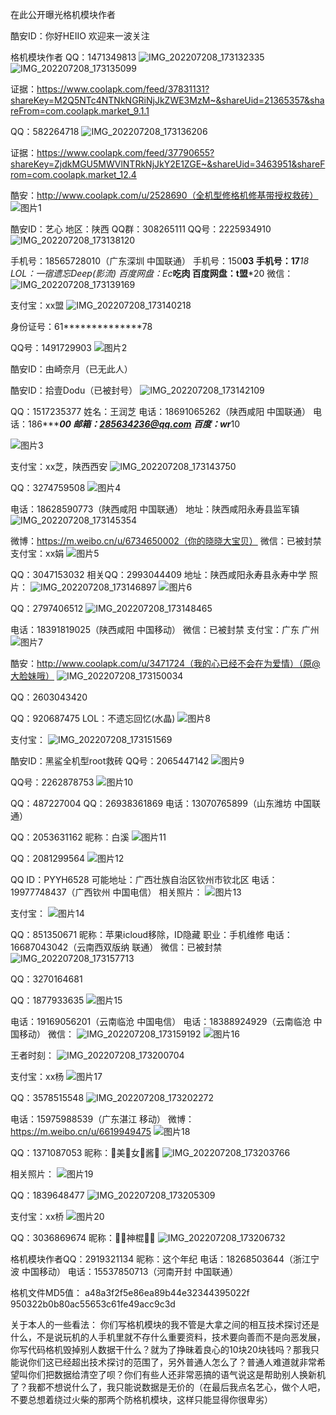 
在此公开曝光格机模块作者

酷安ID：你好HEIIO 欢迎来一波关注

格机模块作者
QQ：1471349813
![IMG_202207208_173132335](https://user-images.githubusercontent.com/110004413/181251331-d6b12393-8f16-4ef9-b571-df15ace586c7.jpeg)
![IMG_202207208_173135099](https://user-images.githubusercontent.com/110004413/181251541-bf13da39-542f-4ba6-beff-0fc7e9ebee08.jpeg)

证据：https://www.coolapk.com/feed/37831131?shareKey=M2Q5NTc4NTNkNGRiNjJkZWE3MzM~&shareUid=21365357&shareFrom=com.coolapk.market_9.1.1

QQ：582264718
![IMG_202207208_173136206](https://user-images.githubusercontent.com/110004413/181251720-938d9eb7-942a-4ad2-b775-c154e7ca172b.jpeg)

证据：https://www.coolapk.com/feed/37790655?shareKey=ZjdkMGU5MWVlNTRkNjJkY2E1ZGE~&shareUid=3463951&shareFrom=com.coolapk.market_12.4

酷安：http://www.coolapk.com/u/2528690（全机型修格机修基带授权救砖）
![图片1](https://user-images.githubusercontent.com/110004413/181252051-3e3bf85e-b4dc-48eb-93b8-2e51ff3a86f2.jpg)


酷安ID：艺心
地区：陕西
QQ群：308265111
QQ号：2225934910
![IMG_202207208_173138120](https://user-images.githubusercontent.com/110004413/181252270-3ba26e15-c9f9-452d-8dc6-07626cfa9b0e.jpeg)

手机号：18565728010（广东深圳 中国联通）
手机号：150******03
手机号：17*******18
LOL：一宿遗忘Deep(影流)
百度网盘：Ec***吃肉
百度网盘：t盟***20
微信：
![IMG_202207208_173139169](https://user-images.githubusercontent.com/110004413/181252371-bbb12c4c-3b3d-4ff5-aa82-87f0ebc12f70.jpeg)

支付宝：xx盟
![IMG_202207208_173140218](https://user-images.githubusercontent.com/110004413/181252411-f262a87b-b363-4b8f-9db0-d01e7bbd26a3.jpeg)

身份证号：61**************78

QQ号：1491729903
![图片2](https://user-images.githubusercontent.com/110004413/181252678-98780182-ff00-4724-92ef-5dfda6b218f3.jpg)


酷安ID：由崎奈月（已无此人）

酷安ID：拾壹Dodu（已被封号）
![IMG_202207208_173142109](https://user-images.githubusercontent.com/110004413/181252574-2496cab6-358c-4849-941b-dbe1d19f32de.jpeg)


QQ：1517235377
姓名：王润芝
电话：18691065262（陕西咸阳 中国联通）
电话：186******00
邮箱：285634236@qq.com
百度：wr***10

![图片3](https://user-images.githubusercontent.com/110004413/181253365-309f9617-fe3f-45d7-9a7d-e8f43b31b514.jpg)

支付宝：xx芝，陕西西安
![IMG_202207208_173143750](https://user-images.githubusercontent.com/110004413/181253410-b5625846-521f-4ea3-96a3-bcf3f9859984.jpeg)


QQ：3274759508
![图片4](https://user-images.githubusercontent.com/110004413/181253585-019645fa-6212-4bf8-a8b6-aedafb6a8d40.jpg)

电话：18628590773（陕西咸阳 中国联通）
地址：陕西咸阳永寿县监军镇
![IMG_202207208_173145354](https://user-images.githubusercontent.com/110004413/181253703-4d9d4d0c-022e-437d-8b35-f8db95f6236f.jpeg)

微博：https://m.weibo.cn/u/6734650002（你的晓晓大宝贝）
微信：已被封禁
支付宝：xx娟
![图片5](https://user-images.githubusercontent.com/110004413/181253927-663bc68a-4fe8-471c-909d-224e2a297536.jpg)


QQ：3047153032
相关QQ：2993044409
地址：陕西咸阳永寿县永寿中学
照片：
![IMG_202207208_173146897](https://user-images.githubusercontent.com/110004413/181254401-b284ffe0-bae1-4a15-82ed-cf7480c50189.jpeg)
![图片6](https://user-images.githubusercontent.com/110004413/181254471-b54fec2c-b2cb-4b78-a5cb-8ab5a20504c3.jpg)


QQ：2797406512
![IMG_202207208_173148465](https://user-images.githubusercontent.com/110004413/181254639-d1ee2c2f-d725-4d17-b72f-38362ce65232.jpeg)

电话：18391819025（陕西咸阳 中国移动）
微信：已被封禁
支付宝：广东 广州
![图片7](https://user-images.githubusercontent.com/110004413/181254805-be29a2a7-f565-4c16-b0f4-900553df1e52.jpg)

酷安：http://www.coolapk.com/u/3471724（我的心已经不会在为爱情）（原@大脸妹哦）
![IMG_202207208_173150034](https://user-images.githubusercontent.com/110004413/181254871-5fc031f8-9781-4ebc-826c-ab66e7501d5b.jpeg)


QQ：2603043420

QQ：920687475
LOL：不遗忘回忆(水晶)
![图片8](https://user-images.githubusercontent.com/110004413/181255058-503df9b7-2540-4686-8c02-eceb3ea6204b.jpg)

支付宝：
![IMG_202207208_173151569](https://user-images.githubusercontent.com/110004413/181255154-2b75a055-b4bf-48b5-8f78-3b68eccb61bb.jpeg)

酷安ID：黑鲨全机型root救砖
QQ号：2065447142
![图片9](https://user-images.githubusercontent.com/110004413/181255389-1f5b49bd-677a-4aee-a1e2-9bc52fb09b01.jpg)

QQ号：2262878753
![图片10](https://user-images.githubusercontent.com/110004413/181255526-7918e5a3-4c03-461d-94db-8ca6722fda5d.jpg)

QQ：487227004
QQ：26938361869
电话：13070765899（山东潍坊 中国联通）

QQ：2053631162
昵称：白溪
![图片11](https://user-images.githubusercontent.com/110004413/181255693-e5c0661e-26b8-4858-9fb0-eb0b8aa825c6.jpg)


QQ：2081299564
![图片12](https://user-images.githubusercontent.com/110004413/181255916-eb99dcea-2276-46a9-980e-88ec98dde93c.jpg)

QQ ID：PYYH6528
可能地址：广西壮族自治区钦州市钦北区
电话：19977748437（广西钦州 中国电信）
相关照片：
![图片13](https://user-images.githubusercontent.com/110004413/181256352-f9b57002-8d92-432a-9bf3-3bdaf19c62fd.jpg)

支付宝：
![图片14](https://user-images.githubusercontent.com/110004413/181256533-1e490159-4e69-482c-82fb-3997f83c305e.jpg)


QQ：851350671
昵称：苹果icloud移除，ID隐藏
职业：手机维修
电话：16687043042（云南西双版纳 联通）
微信：已被封禁
![IMG_202207208_173157713](https://user-images.githubusercontent.com/110004413/181256957-00621a81-6a2f-4364-a4b3-9729525ec29c.jpeg)

QQ：3270164681 

QQ：1877933635
![图片15](https://user-images.githubusercontent.com/110004413/181257257-dcb8e03e-b0b0-4fa9-895d-3278b566db7e.jpg)

电话：19169056201（云南临沧 中国电信）
电话：18388924929（云南临沧 中国移动）
微信：
![IMG_202207208_173159192](https://user-images.githubusercontent.com/110004413/181257415-6684a5d5-de24-44ee-9de4-94277275e401.jpeg)
![图片16](https://user-images.githubusercontent.com/110004413/181257573-b2f2d1f3-e13d-4347-a5a8-1a3118a3b8ad.jpg)

王者时刻：
![IMG_202207208_173200704](https://user-images.githubusercontent.com/110004413/181257713-27900a5f-9114-4e5d-b939-ac4406425151.jpeg)

支付宝：xx杨
![图片17](https://user-images.githubusercontent.com/110004413/181257907-e3b98f02-2a51-4e22-a8e4-f49cada73104.jpg)


QQ：3578515548
![IMG_202207208_173202272](https://user-images.githubusercontent.com/110004413/181258026-cc669ba6-d4b8-43f0-9a43-1094231a0783.jpeg)

电话：15975988539（广东湛江 移动）
微博：https://m.weibo.cn/u/6619949475
![图片18](https://user-images.githubusercontent.com/110004413/181258209-b9b7666f-b9a4-4e79-afe2-ca7047281501.jpg)


QQ：1371087053
昵称：🌸美🌸女🌸酱🌸
![IMG_202207208_173203766](https://user-images.githubusercontent.com/110004413/181258463-061e2c39-a719-44ca-884c-6c65ce11d27b.jpeg)

相关照片：
![图片19](https://user-images.githubusercontent.com/110004413/181258567-8334ee80-1cf8-42ad-80d7-249cbb7f3dd2.jpg)


QQ：1839648477
![IMG_202207208_173205309](https://user-images.githubusercontent.com/110004413/181258647-a16d8088-95d7-4954-b2bd-25cebcd50775.jpeg)

支付宝：xx桥
![图片20](https://user-images.githubusercontent.com/110004413/181258738-92b02c19-a59f-4bc6-a324-be938838a76e.jpg)


QQ：3036869674
昵称：🍃🍁神棍🍁🍃
![IMG_202207208_173206732](https://user-images.githubusercontent.com/110004413/181258845-cea7daf8-1278-48e2-9f9c-4a874d2c8dbe.jpeg)


格机模块作者QQ：2919321134
昵称：这个年纪
电话：18268503644（浙江宁波 中国移动）
电话：15537850713（河南开封 中国联通）

格机文件MD5值：
a48a3f2f5e86ea89b44e32344395022f
950322b0b80ac55653c61fe49acc9c3d

关于本人的一些看法：
你们写格机模块的我不管是大拿之间的相互技术探讨还是什么，不是说玩机的人手机里就不存什么重要资料，技术要向善而不是向恶发展，你写代码格机毁掉别人数据干什么？就为了挣昧着良心的10块20块钱吗？那我只能说你们这已经超出技术探讨的范围了，另外普通人怎么了？普通人难道就非常希望叫你们把数据给清空了呗？你们有些人还非常恶搞的语气说这是帮助别人换新机了？我都不想说什么了，我只能说数据是无价的（在最后我点名艺心，做个人吧，不要总想着绕过火柴的那两个防格机模块，这样只能显得你很卑劣）

